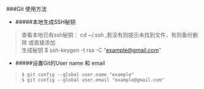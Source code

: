 ###Git 使用方法

* #####本地生成SSH秘钥
> 查看本地已有ssh秘钥： cd ~/.ssh ,若没有则提示未找到文件，有则备份删除 或直接添加<br>
> 生成秘钥 $ ssh-keygen -t rsa -C "example@gmail.com"


* #####设置Git的User name 和 email
> `$ git config --global user.name "example"`<br>
> `$ git config --global user.email "example@gmail.com"`
